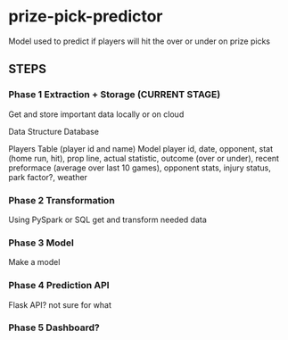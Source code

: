 # prize-pick-predictor
Model used to predict if players will hit the over or under on prize picks

## STEPS

### Phase 1 Extraction + Storage (CURRENT STAGE)
Get and store important data locally or on cloud 

Data Structure
Database

Players Table (player id and name)
Model
player id, date, opponent, stat (home run, hit), prop line, actual statistic, outcome (over or under), 
recent preformace (average over last 10 games), opponent stats, injury status, park factor?, weather 

### Phase 2 Transformation
Using PySpark or SQL get and transform needed data

### Phase 3 Model
Make a model

### Phase 4 Prediction API
Flask API? not sure for what

### Phase 5 Dashboard?


